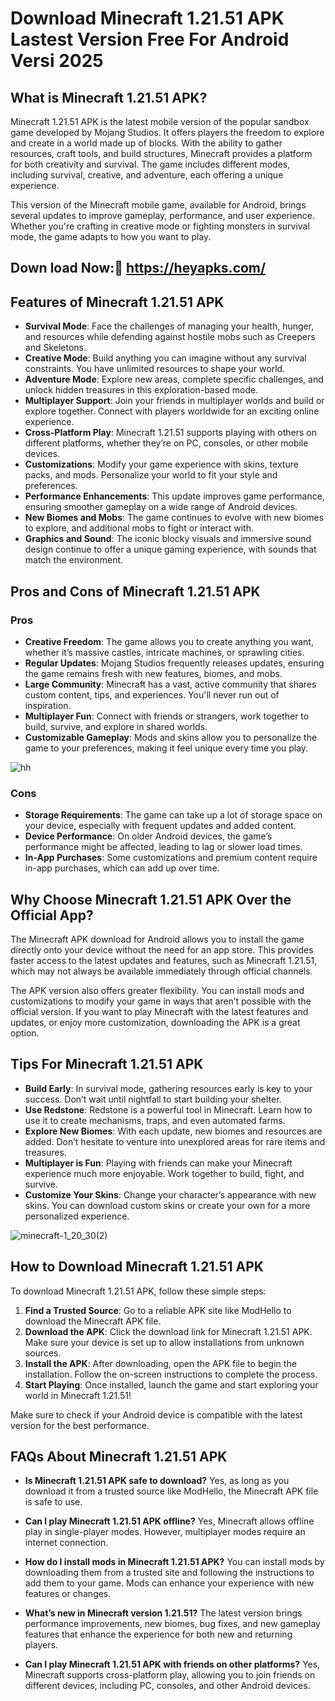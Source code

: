 # Download Minecraft 1.21.51 APK Lastest Version Free For Android Versi 2025

## What is Minecraft 1.21.51 APK?

Minecraft 1.21.51 APK is the latest mobile version of the popular sandbox game developed by Mojang Studios. It offers players the freedom to explore and create in a world made up of blocks. With the ability to gather resources, craft tools, and build structures, Minecraft provides a platform for both creativity and survival. The game includes different modes, including survival, creative, and adventure, each offering a unique experience.

This version of the Minecraft mobile game, available for Android, brings several updates to improve gameplay, performance, and user experience. Whether you're crafting in creative mode or fighting monsters in survival mode, the game adapts to how you want to play. 

## Down load Now:🙌 https://heyapks.com/

## Features of Minecraft 1.21.51 APK

- **Survival Mode**: Face the challenges of managing your health, hunger, and resources while defending against hostile mobs such as Creepers and Skeletons.
- **Creative Mode**: Build anything you can imagine without any survival constraints. You have unlimited resources to shape your world.
- **Adventure Mode**: Explore new areas, complete specific challenges, and unlock hidden treasures in this exploration-based mode.
- **Multiplayer Support**: Join your friends in multiplayer worlds and build or explore together. Connect with players worldwide for an exciting online experience.
- **Cross-Platform Play**: Minecraft 1.21.51 supports playing with others on different platforms, whether they’re on PC, consoles, or other mobile devices.
- **Customizations**: Modify your game experience with skins, texture packs, and mods. Personalize your world to fit your style and preferences.
- **Performance Enhancements**: This update improves game performance, ensuring smoother gameplay on a wide range of Android devices.
- **New Biomes and Mobs**: The game continues to evolve with new biomes to explore, and additional mobs to fight or interact with.
- **Graphics and Sound**: The iconic blocky visuals and immersive sound design continue to offer a unique gaming experience, with sounds that match the environment.

## Pros and Cons of Minecraft 1.21.51 APK

### Pros

- **Creative Freedom**: The game allows you to create anything you want, whether it’s massive castles, intricate machines, or sprawling cities.
- **Regular Updates**: Mojang Studios frequently releases updates, ensuring the game remains fresh with new features, biomes, and mobs.
- **Large Community**: Minecraft has a vast, active community that shares custom content, tips, and experiences. You'll never run out of inspiration.
- **Multiplayer Fun**: Connect with friends or strangers, work together to build, survive, and explore in shared worlds.
- **Customizable Gameplay**: Mods and skins allow you to personalize the game to your preferences, making it feel unique every time you play.

![hh](https://github.com/user-attachments/assets/b1b4d157-7cb8-40aa-a8c7-69098c5e653d)



### Cons

- **Storage Requirements**: The game can take up a lot of storage space on your device, especially with frequent updates and added content.
- **Device Performance**: On older Android devices, the game’s performance might be affected, leading to lag or slower load times.
- **In-App Purchases**: Some customizations and premium content require in-app purchases, which can add up over time.

## Why Choose Minecraft 1.21.51 APK Over the Official App?

The Minecraft APK download for Android allows you to install the game directly onto your device without the need for an app store. This provides faster access to the latest updates and features, such as Minecraft 1.21.51, which may not always be available immediately through official channels.

The APK version also offers greater flexibility. You can install mods and customizations to modify your game in ways that aren’t possible with the official version. If you want to play Minecraft with the latest features and updates, or enjoy more customization, downloading the APK is a great option.

## Tips For Minecraft 1.21.51 APK

- **Build Early**: In survival mode, gathering resources early is key to your success. Don’t wait until nightfall to start building your shelter.
- **Use Redstone**: Redstone is a powerful tool in Minecraft. Learn how to use it to create mechanisms, traps, and even automated farms.
- **Explore New Biomes**: With each update, new biomes and resources are added. Don’t hesitate to venture into unexplored areas for rare items and treasures.
- **Multiplayer is Fun**: Playing with friends can make your Minecraft experience much more enjoyable. Work together to build, fight, and survive.
- **Customize Your Skins**: Change your character’s appearance with new skins. You can download custom skins or create your own for a more personalized experience.

![minecraft-1_20_30(2)](https://github.com/user-attachments/assets/25b63e7b-386a-49ab-9f42-f874bca2b93d)


## How to Download Minecraft 1.21.51 APK

To download Minecraft 1.21.51 APK, follow these simple steps:

1. **Find a Trusted Source**: Go to a reliable APK site like ModHello to download the Minecraft APK file.
2. **Download the APK**: Click the download link for Minecraft 1.21.51 APK. Make sure your device is set up to allow installations from unknown sources.
3. **Install the APK**: After downloading, open the APK file to begin the installation. Follow the on-screen instructions to complete the process.
4. **Start Playing**: Once installed, launch the game and start exploring your world in Minecraft 1.21.51!

Make sure to check if your Android device is compatible with the latest version for the best performance.

## FAQs About Minecraft 1.21.51 APK

- **Is Minecraft 1.21.51 APK safe to download?**
  Yes, as long as you download it from a trusted source like ModHello, the Minecraft APK file is safe to use.

- **Can I play Minecraft 1.21.51 APK offline?**
  Yes, Minecraft allows offline play in single-player modes. However, multiplayer modes require an internet connection.

- **How do I install mods in Minecraft 1.21.51 APK?**
  You can install mods by downloading them from a trusted site and following the instructions to add them to your game. Mods can enhance your experience with new features or changes.

- **What’s new in Minecraft version 1.21.51?**
  The latest version brings performance improvements, new biomes, bug fixes, and new gameplay features that enhance the experience for both new and returning players.

- **Can I play Minecraft 1.21.51 APK with friends on other platforms?**
  Yes, Minecraft supports cross-platform play, allowing you to join friends on different devices, including PC, consoles, and other Android devices.

